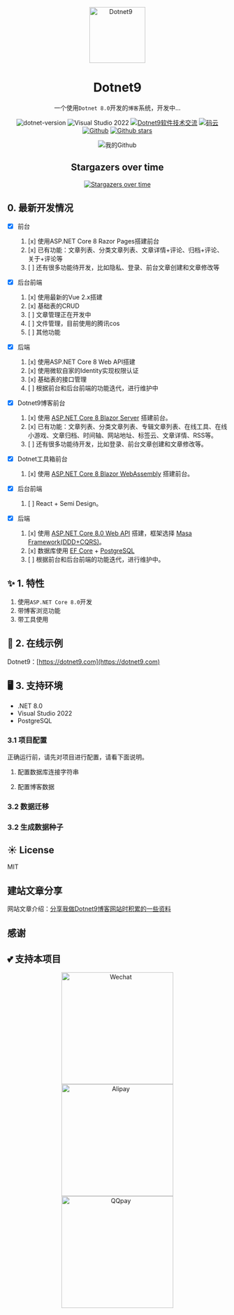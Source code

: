 <p align="center">
  <a href="https://dotnet9.com">
    <img src="https://img1.dotnet9.com/site/logo.png" width="128" height="128" alt="Dotnet9">
  </a>
</p>

<h1 align="center">Dotnet9</h1>

<div align="center">

一个使用`Dotnet 8.0`开发的`博客`系统，开发中...

 ![dotnet-version](https://img.shields.io/badge/.NET%208.0-blue)  ![Visual Studio 2022](https://img.shields.io/badge/Visual%20Studio%20-2022-blueviolet)  <a target="_blank" href="https://qm.qq.com/cgi-bin/qm/qr?k=iL6egdGSGCMPezcUyzMPEcs9qsllgwr-&jump_from=webapi"><img border="0" src="https://pub.idqqimg.com/wpa/images/group.png" alt="Dotnet9软件技术交流" title="Dotnet9软件技术交流"></a> [![码云](https://img.shields.io/badge/Gitee-%E7%A0%81%E4%BA%91-orange)](https://gitee.com/dotnet9/Dotnet9)   [![Github](https://img.shields.io/badge/%20-github-%2324292e)](https://github.com/dotnet9/Dotnet9) [![Github stars](https://img.shields.io/github/stars/dotnet9/Dotnet9)](https://github.com/dotnet9/Dotnet9)

 ![我的Github](https://github-readme-stats.vercel.app/api?username=dotnet9&show_icons=true&theme=radical)


## Stargazers over time

[![Stargazers over time](https://starchart.cc/dotnet9/Dotnet9.svg)](https://starchart.cc/dotnet9/Dotnet9)

 </div>


 ## 0. 最新开发情况

- [x] 前台
  1. [x] 使用ASP.NET Core 8 Razor Pages搭建前台
  2. [x] 已有功能：文章列表、分类文章列表、文章详情+评论、归档+评论、关于+评论等
  3. [ ] 还有很多功能待开发，比如隐私、登录、前台文章创建和文章修改等
- [x] 后台前端
  1. [x] 使用最新的Vue 2.x搭建
  2. [x] 基础表的CRUD
  3. [ ] 文章管理正在开发中
  4. [ ] 文件管理，目前使用的腾讯cos
  5. [ ] 其他功能
- [x] 后端
  1. [x] 使用ASP.NET Core 8 Web API搭建
  2. [x] 使用微软自家的Identity实现权限认证
  3. [x] 基础表的接口管理
  4. [ ] 根据前台和后台前端的功能迭代，进行维护中

- [x] Dotnet9博客前台
  1. [x] 使用 [ASP.NET Core 8 Blazor Server](https://learn.microsoft.com/zh-cn/aspnet/core/blazor/?WT.mc_id=dotnet-35129-website&view=aspnetcore-8.0) 搭建前台。
  2. [x] 已有功能：文章列表、分类文章列表、专辑文章列表、在线工具、在线小游戏、文章归档、时间轴、网站地址、标签云、文章详情、RSS等。
  3. [ ] 还有很多功能待开发，比如登录、前台文章创建和文章修改等。
- [x] Dotnet工具箱前台
  1. [x] 使用 [ASP.NET Core 8 Blazor WebAssembly](https://learn.microsoft.com/zh-cn/aspnet/core/blazor/?WT.mc_id=dotnet-35129-website&view=aspnetcore-8.0) 搭建前台。
- [x] 后台前端
  1. [ ] React + Semi Design。
- [x] 后端
  1. [x] 使用 [ASP.NET Core 8.0 Web API](https://learn.microsoft.com/zh-cn/aspnet/core/web-api/?view=aspnetcore-8.0) 搭建，框架选择 [Masa Framework(DDD+CQRS)](https://www.masastack.com/framework)。
  2. [x] 数据库使用 [EF Core](https://learn.microsoft.com/zh-cn/ef/core/) + [PostgreSQL](https://www.postgresql.org/)
  3. [ ] 根据前台和后台前端的功能迭代，进行维护中。

## ✨ 1. 特性

1. 使用`ASP.NET Core 8.0`开发
2. 带博客浏览功能
3. 带工具使用

## 🌈 2. 在线示例

Dotnet9：[https://dotnet9.com](https://dotnet9.com)

## 🖥 3. 支持环境

- .NET 8.0
- Visual Studio 2022
- PostgreSQL

### 3.1 项目配置

正确运行前，请先对项目进行配置，请看下面说明。

1. 配置数据库连接字符串


2. 配置博客数据


### 3.2 数据迁移


### 3.2 生成数据种子

## ☀️ License

MIT

## 建站文章分享

网站文章介绍：[分享我做Dotnet9博客网站时积累的一些资料](https://dotnet9.com/2022/03/Share-some-learning-materials-I-accumulated-when-I-was-a-blog-website)

## 感谢

## 💕 支持本项目

<div align="center">
<img src="./assets/WeChatPay.jpg" width="256" alt="Wechat"><img src="./assets/AliPay.jpg" style="margin-left: 5px; margin-right: 5px;" width="256" alt="Alipay"><img src="./assets/QQPay.jpg" width="256" alt="QQpay">
</div>